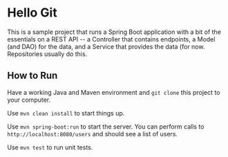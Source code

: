 # Hello Git

This is a sample project that runs a Spring Boot application
with a bit of the essentials on a REST API -- a Controller
that contains endpoints, a Model (and DAO) for the data, and a
Service that provides the data (for now. Repositories usually do
this.

## How to Run

Have a working Java and Maven environment and `git clone` this project
to your computer.

Use `mvn clean install` to start things up.

Use `mvn spring-boot:run` to start the server. You can perform calls to `http://localhost:8080/users`
and should see a list of users.

Use `mvn test` to run unit tests.


